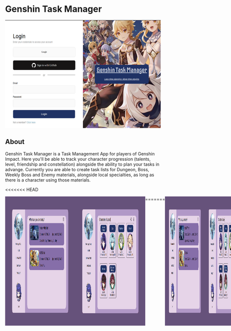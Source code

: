 # Genshin Task Manager

<div align='center'>
    <img src='./app images/login.png' alt='login sample' height='350px'/>
</div>

## About

<p>Genshin Task Manager is a Task Management App for players of Genshin Impact. Here you'll be able to track your character progression (talents, level, friendship and constellation) alongside the ability to plan your tasks in advange. Currently you are able to create task lists for Dungeon, Boss, Weekly Boss and Enemy materials, alongside local specialties, as long as there is a character using those materials.</p>

<<<<<<< HEAD
<div style='display: flex; '>
    <img src='./app images/homepage.png' alt='homepage sample' width='45%'/>
    <img src='./app images/characters.png' alt='characters sample' width='45%'/>
=======
<div style='display: flex;' align='center' >
    <img src='./app images/homepage.png' alt='homepage sample' width='40%'/>
    <img src='./app images/characters.png' alt='characters sample' width='40%'/>
>>>>>>> 651ba7cb88d709fd48f6c15ae0a56d75d6dd3f62
</div>

## How to run

### Docker

If you have access to docker compose, you can simply run it by using

```bash
docker-compose up --build
```

### Node

Alternatively you can run the front and back end separately via npm scripts, just like the docker-compose option, should already provide a seeded database with the characters and materials from the game.

After providing the necessary information to create your own .env, following the .env.example, you can proceed with the scripts.

For the front-end you'll need to run inside the frontend folder

```bash
    npm i && npm run start
```

For the back-end you'll need to run inside the node folder

```bash
    npm i && npm run dev:migrate
```

